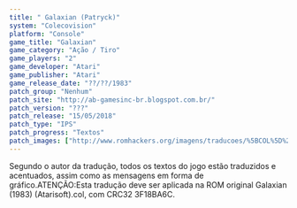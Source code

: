 ```yaml
---
title: " Galaxian (Patryck)"
system: "Colecovision"
platform: "Console"
game_title: "Galaxian"
game_category: "Ação / Tiro"
game_players: "2"
game_developer: "Atari"
game_publisher: "Atari"
game_release_date: "??/??/1983"
patch_group: "Nenhum"
patch_site: "http://ab-gamesinc-br.blogspot.com.br/"
patch_version: "???"
patch_release: "15/05/2018"
patch_type: "IPS"
patch_progress: "Textos"
patch_images: ["http://www.romhackers.org/imagens/traducoes/%5BCOL%5D%20Galaxian%20-%20Patryck%20-%201.png","http://www.romhackers.org/imagens/traducoes/%5BCOL%5D%20Galaxian%20-%20Patryck%20-%202.png","http://www.romhackers.org/imagens/traducoes/%5BCOL%5D%20Galaxian%20-%20Patryck%20-%203.png"]
---
```

Segundo o autor da tradução, todos os textos do jogo estão traduzidos e acentuados, assim como as mensagens em forma de gráfico.ATENÇÃO:Esta tradução deve ser aplicada na ROM original Galaxian (1983) (Atarisoft).col, com CRC32 3F18BA6C.